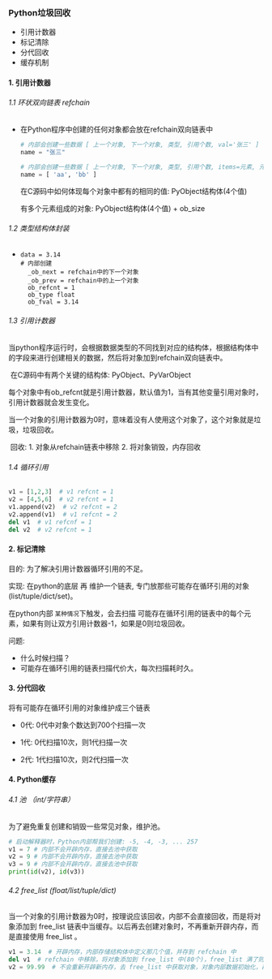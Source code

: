 ### Python垃圾回收

- 引用计数器
- 标记清除
- 分代回收
- 缓存机制

#### 1. 引用计数器

###### 1.1 环状双向链表 refchain

- 在Python程序中创建的任何对象都会放在refchain双向链表中

  ```python
  # 内部会创建一些数据 [ 上一个对象, 下一个对象, 类型, 引用个数, val='张三' ]
  name = "张三"
  
  # 内部会创建一些数据 [ 上一个对象, 下一个对象, 类型, 引用个数, items=元素, 元素个数 ]
  name = [ 'aa', 'bb' ]
  ```

  在C源码中如何体现每个对象中都有的相同的值: PyObject结构体(4个值)

  有多个元素组成的对象: PyObject结构体(4个值) + ob_size

###### 1.2 类型结构体封装

- ```
  data = 3.14
  # 内部创建
  	_ob_next = refchain中的下一个对象
  	_ob_prev = refchain中的上一个对象
  	ob_refcnt = 1
  	ob_type float
  	ob_fval = 3.14
  ```


###### 1.3 引用计数器

​	当python程序运行时，会根据数据类型的不同找到对应的结构体，根据结构体中的字段来进行创建相关的数据，然后将对象加到refchain双向链表中。

​	在C源码中有两个关键的结构体: PyObject、PyVarObject

​	每个对象中有ob_refcnt就是引用计数器，默认值为1，当有其他变量引用对象时，引用计数器就会发生变化。

​	当一个对象的引用计数器为0时，意味着没有人使用这个对象了，这个对象就是垃圾，垃圾回收。

​	回收: 1. 对象从refchain链表中移除  2. 将对象销毁，内存回收

###### 1.4 循环引用

```python
v1 = [1,2,3]  # v1 refcnt = 1
v2 = [4,5,6]  # v2 refcnt = 1
v1.append(v2)  # v2 refcnt = 2
v2.append(v1)  # v1 refcnt = 2
del v1  # v1 refcnf = 1
del v2  # v2 refcnt = 1
```

#### 2. 标记清除

目的: 为了解决引用计数器循环引用的不足。

实现: 在python的底层 再 维护一个链表, 专门放那些可能存在循环引用的对象(list/tuple/dict/set)。

在python内部 `某种情况`下触发，会去扫描 可能存在循环引用的链表中的每个元素，如果有则让双方引用计数器-1，如果是0则垃圾回收。

问题:

- 什么时候扫描？
- 可能存在循环引用的链表扫描代价大，每次扫描耗时久。

#### 3. 分代回收

将有可能存在循环引用的对象维护成三个链表

- 0代: 0代中对象个数达到700个扫描一次

- 1代: 0代扫描10次，则1代扫描一次

- 2代: 1代扫描10次，则2代扫描一次


#### 4. Python缓存

###### 4.1 池 （int/字符串）

为了避免重复创建和销毁一些常见对象，维护池。

```python
# 启动解释器时，Python内部帮我们创建: -5, -4, -3, ... 257
v1 = 7 # 内部不会开辟内存，直接去池中获取
v2 = 9 # 内部不会开辟内存，直接去池中获取
v3 = 9 # 内部不会开辟内存，直接去池中获取
print(id(v2), id(v3))
```

###### 4.2 free_list (float/list/tuple/dict)

当一个对象的引用计数器为0时，按理说应该回收，内部不会直接回收，而是将对象添加到 free_list 链表中当缓存。以后再去创建对象时，不再重新开辟内存，而是直接使用 free_list 。

```python
v1 = 3.14  # 开辟内存，内部存储结构体中定义那几个值，并存到 refchain 中
del v1  # refchain 中移除，将对象添加到 free_list 中(80个)，free_list 满了则销毁
v2 = 99.99  # 不会重新开辟新内存，去 free_list 中获取对象，对象内部数据初始化，再放到 refchain 中
```

